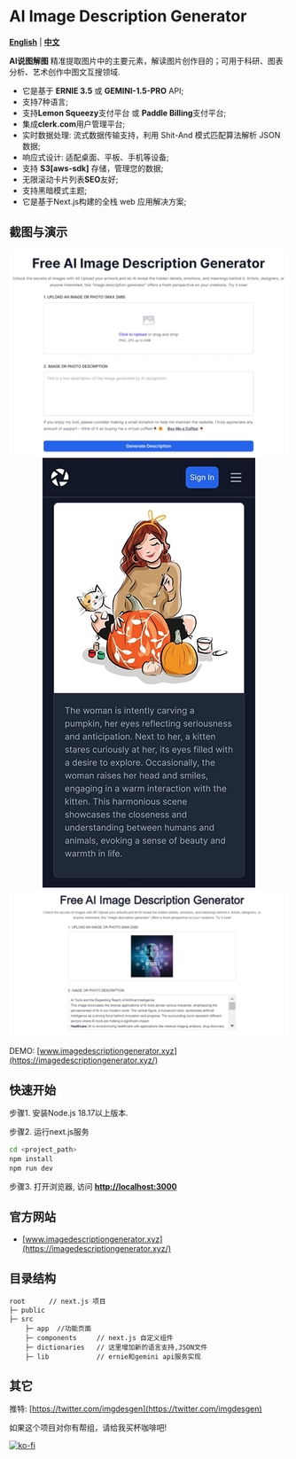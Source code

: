 AI Image Description Generator
================

**[English](./README.md)** | **[中文](./README_zh.md)**

**AI说图解图** 精准提取图片中的主要元素，解读图片创作目的；可用于科研、图表分析、艺术创作中图文互搜领域.  

* 它是基于 **ERNIE 3.5** 或 **GEMINI-1.5-PRO** API;
* 支持7种语言;
* 支持**Lemon Squeezy**支付平台 或 **Paddle Billing**支付平台;
* 集成**clerk.com**用户管理平台;
* 实时数据处理: 流式数据传输支持，利用 Shit-And 模式匹配算法解析 JSON 数据;
* 响应式设计: 适配桌面、平板、手机等设备;
* 支持 **S3[aws-sdk]** 存储，管理您的数据;
* 无限滚动卡片列表**SEO**友好;
* 支持黑暗模式主题;
* 它是基于Next.js构建的全栈 web 应用解决方案;

截图与演示
----------------

<div align=center>

![AI Image Description Generator Screenshot 1](./public/assets/screenshot-2.png "Screenshot 1")
![AI Image Description Generator Screenshot 3](./public/assets/screenshot-3.png "Screenshot 3")
![AI Image Description Generator Screenshot 2](./public/assets/screenshot-1.png "Screenshot 2")

</div>

DEMO: [www.imagedescriptiongenerator.xyz](https://imagedescriptiongenerator.xyz/)

快速开始
----------------

步骤1. 安装Node.js 18.17以上版本.  
  
步骤2. 运行next.js服务

```sh
cd <project_path>
npm install
npm run dev
```

步骤3. 打开浏览器, 访问 **<http://localhost:3000>**

官方网站
----------------

* [www.imagedescriptiongenerator.xyz](https://imagedescriptiongenerator.xyz/)

目录结构
----------------

```text
root      // next.js 项目
├─ public   
├─ src
	├─ app  //功能页面
    ├─ components     // next.js 自定义组件
    ├─ dictionaries   // 这里增加新的语言支持,JSON文件
    ├─ lib            // ernie和gemini api服务实现 
```

其它
----------------

推特: [https://twitter.com/imgdesgen](https://twitter.com/imgdesgen)

如果这个项目对你有帮组，请给我买杯咖啡吧!

[![ko-fi](https://ko-fi.com/img/githubbutton_sm.svg)](https://ko-fi.com/Q5Q1WDG36)

